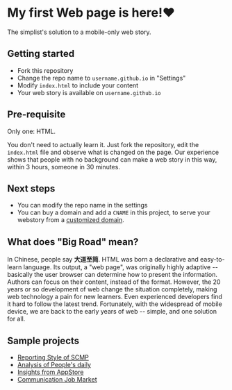 # My first Web page is here!❤️

The simplist's solution to a mobile-only web story.

## Getting started

- Fork this repository
- Change the repo name to `username.github.io` in "Settings"
- Modify `index.html` to include your content
- Your web story is available on `username.github.io`

## Pre-requisite

Only one: HTML.

You don't need to actually learn it. Just fork the repository, edit the `index.html` file and observe what is changed on the page. Our experience shows that people with no background can make a web story in this way, within 3 hours, someone in 30 minutes.

## Next steps

- You can modify the repo name in the settings
- You can buy a domain and add a `CNAME` in this project, to serve your webstory from a [customized domain](https://github.com/hupili/python-for-data-and-media-communication-gitbook/blob/master/notes-week-00.md#bonus-bind-a-custom-domain-name).

## What does "Big Road" mean?

In Chinese, people say **大道至简**. HTML was born a declarative and easy-to-learn language. Its output, a "web page", was originally highly adaptive -- basically the user browser can determine how to present the information. Authors can focus on their content, instead of the format. However, the 20 years or so development of web change the situation completely, making web technology a pain for new learners. Even experienced developers find it hard to follow the latest trend. Fortunately, with the widespread of mobile device, we are back to the early years of web -- simple, and one solution for all.

## Sample projects

- [Reporting Style of SCMP](https://warrior960812.github.io/Has-Alibaba-changed-the-South-China-Morning-Post-/)
- [Analysis of People's daily](https://lullabymia.github.io/big-road/)
- [Insights from AppStore](https://catmint1215.github.io/)
- [Communication Job Market](https://zhangningnina.github.io/big-road/)
